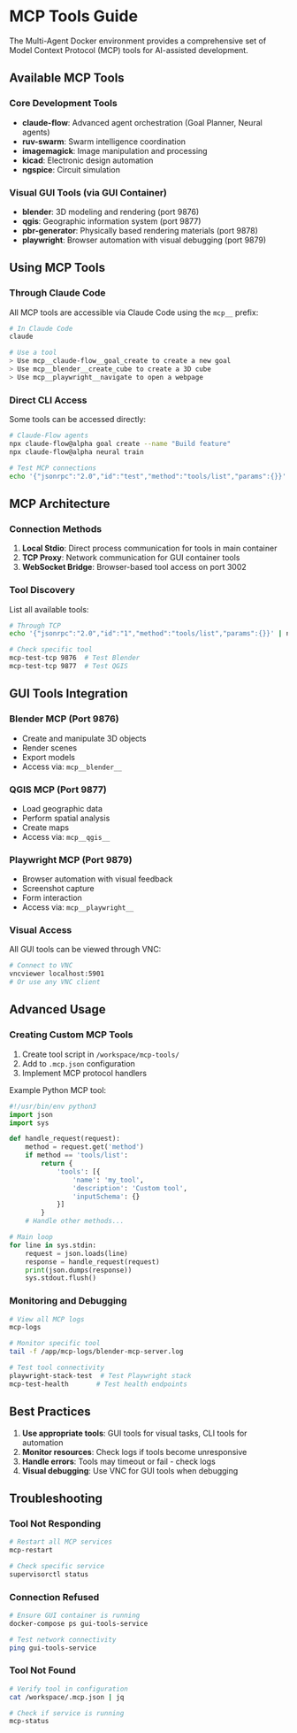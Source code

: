 # MCP Tools Guide

The Multi-Agent Docker environment provides a comprehensive set of Model Context Protocol (MCP) tools for AI-assisted development.

## Available MCP Tools

### Core Development Tools
- **claude-flow**: Advanced agent orchestration (Goal Planner, Neural agents)
- **ruv-swarm**: Swarm intelligence coordination
- **imagemagick**: Image manipulation and processing
- **kicad**: Electronic design automation
- **ngspice**: Circuit simulation

### Visual GUI Tools (via GUI Container)
- **blender**: 3D modeling and rendering (port 9876)
- **qgis**: Geographic information system (port 9877)
- **pbr-generator**: Physically based rendering materials (port 9878)
- **playwright**: Browser automation with visual debugging (port 9879)

## Using MCP Tools

### Through Claude Code

All MCP tools are accessible via Claude Code using the `mcp__` prefix:

```bash
# In Claude Code
claude

# Use a tool
> Use mcp__claude-flow__goal_create to create a new goal
> Use mcp__blender__create_cube to create a 3D cube
> Use mcp__playwright__navigate to open a webpage
```

### Direct CLI Access

Some tools can be accessed directly:

```bash
# Claude-Flow agents
npx claude-flow@alpha goal create --name "Build feature"
npx claude-flow@alpha neural train

# Test MCP connections
echo '{"jsonrpc":"2.0","id":"test","method":"tools/list","params":{}}' | nc localhost 9500
```

## MCP Architecture

### Connection Methods

1. **Local Stdio**: Direct process communication for tools in main container
2. **TCP Proxy**: Network communication for GUI container tools
3. **WebSocket Bridge**: Browser-based tool access on port 3002

### Tool Discovery

List all available tools:

```bash
# Through TCP
echo '{"jsonrpc":"2.0","id":"1","method":"tools/list","params":{}}' | nc localhost 9500

# Check specific tool
mcp-test-tcp 9876  # Test Blender
mcp-test-tcp 9877  # Test QGIS
```

## GUI Tools Integration

### Blender MCP (Port 9876)
- Create and manipulate 3D objects
- Render scenes
- Export models
- Access via: `mcp__blender__`

### QGIS MCP (Port 9877)
- Load geographic data
- Perform spatial analysis
- Create maps
- Access via: `mcp__qgis__`

### Playwright MCP (Port 9879)
- Browser automation with visual feedback
- Screenshot capture
- Form interaction
- Access via: `mcp__playwright__`

### Visual Access
All GUI tools can be viewed through VNC:
```bash
# Connect to VNC
vncviewer localhost:5901
# Or use any VNC client
```

## Advanced Usage

### Creating Custom MCP Tools

1. Create tool script in `/workspace/mcp-tools/`
2. Add to `.mcp.json` configuration
3. Implement MCP protocol handlers

Example Python MCP tool:
```python
#!/usr/bin/env python3
import json
import sys

def handle_request(request):
    method = request.get('method')
    if method == 'tools/list':
        return {
            'tools': [{
                'name': 'my_tool',
                'description': 'Custom tool',
                'inputSchema': {}
            }]
        }
    # Handle other methods...

# Main loop
for line in sys.stdin:
    request = json.loads(line)
    response = handle_request(request)
    print(json.dumps(response))
    sys.stdout.flush()
```

### Monitoring and Debugging

```bash
# View all MCP logs
mcp-logs

# Monitor specific tool
tail -f /app/mcp-logs/blender-mcp-server.log

# Test tool connectivity
playwright-stack-test  # Test Playwright stack
mcp-test-health       # Test health endpoints
```

## Best Practices

1. **Use appropriate tools**: GUI tools for visual tasks, CLI tools for automation
2. **Monitor resources**: Check logs if tools become unresponsive
3. **Handle errors**: Tools may timeout or fail - check logs
4. **Visual debugging**: Use VNC for GUI tools when debugging

## Troubleshooting

### Tool Not Responding
```bash
# Restart all MCP services
mcp-restart

# Check specific service
supervisorctl status
```

### Connection Refused
```bash
# Ensure GUI container is running
docker-compose ps gui-tools-service

# Test network connectivity
ping gui-tools-service
```

### Tool Not Found
```bash
# Verify tool in configuration
cat /workspace/.mcp.json | jq

# Check if service is running
mcp-status
```